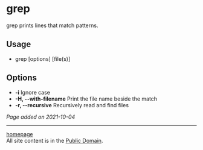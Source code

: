 # grep
grep prints lines that match patterns.

## Usage
- grep [options] [file(s)]

## Options
- **-i** Ignore case
- **-H, --with-filename** Print the file name beside the match
- **-r, --recursive** Recursively read and find files

*Page added on 2021-10-04*

---

[homepage](../index.html)\
All site content is in the [Public Domain](http://unlicense.org/).
